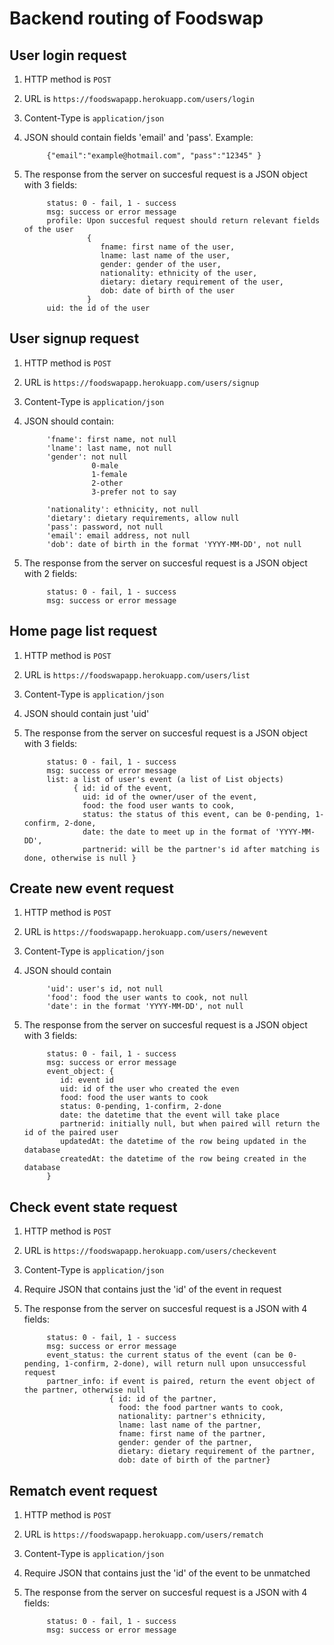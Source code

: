 # Backend routing of Foodswap


## User login request

1. HTTP method is `POST`

2. URL is `https://foodswapapp.herokuapp.com/users/login`

3. Content-Type is `application/json`

4. JSON should contain fields 'email' and 'pass'. Example:
   
            {"email":"example@hotmail.com", "pass":"12345" }

5. The response from the server on succesful request is a JSON object with 3 fields: 

            status: 0 - fail, 1 - success
            msg: success or error message
            profile: Upon succesful request should return relevant fields of the user
                     {
                        fname: first name of the user,
                        lname: last name of the user,
                        gender: gender of the user, 
                        nationality: ethnicity of the user,
                        dietary: dietary requirement of the user, 
                        dob: date of birth of the user
                     }
            uid: the id of the user
     

## User signup request

1. HTTP method is `POST`

2. URL is `https://foodswapapp.herokuapp.com/users/signup`

3. Content-Type is `application/json`

4. JSON should contain:

            'fname': first name, not null
            'lname': last name, not null
            'gender': not null
                      0-male
                      1-female 
                      2-other 
                      3-prefer not to say
                      
            'nationality': ethnicity, not null
            'dietary': dietary requirements, allow null
            'pass': password, not null
            'email': email address, not null
            'dob': date of birth in the format 'YYYY-MM-DD', not null
   
5. The response from the server on succesful request is a JSON object with 2 fields: 

            status: 0 - fail, 1 - success
            msg: success or error message


## Home page list request

1. HTTP method is `POST`

2. URL is `https://foodswapapp.herokuapp.com/users/list`

3. Content-Type is `application/json`

4. JSON should contain just 'uid'
   
5. The response from the server on succesful request is a JSON object with 3 fields: 

            status: 0 - fail, 1 - success
            msg: success or error message
            list: a list of user's event (a list of List objects)
                  { id: id of the event,
                    uid: id of the owner/user of the event,
                    food: the food user wants to cook,
                    status: the status of this event, can be 0-pending, 1-confirm, 2-done,
                    date: the date to meet up in the format of 'YYYY-MM-DD',
                    partnerid: will be the partner's id after matching is done, otherwise is null }
            
            
## Create new event request          

1. HTTP method is `POST`

2. URL is `https://foodswapapp.herokuapp.com/users/newevent`

3. Content-Type is `application/json`

4. JSON should contain

            'uid': user's id, not null
            'food': food the user wants to cook, not null
            'date': in the format 'YYYY-MM-DD', not null
   
5. The response from the server on succesful request is a JSON object with 3 fields: 

            status: 0 - fail, 1 - success
            msg: success or error message
            event_object: {
               id: event id
               uid: id of the user who created the even
               food: food the user wants to cook
               status: 0-pending, 1-confirm, 2-done
               date: the datetime that the event will take place
               partnerid: initially null, but when paired will return the id of the paired user
               updatedAt: the datetime of the row being updated in the database
               createdAt: the datetime of the row being created in the database
            }
            
            
## Check event state request

1. HTTP method is `POST`

2. URL is `https://foodswapapp.herokuapp.com/users/checkevent`

3. Content-Type is `application/json`

4. Require JSON that contains just the 'id' of the event in request
   
5. The response from the server on succesful request is a JSON with 4 fields: 

            status: 0 - fail, 1 - success
            msg: success or error message
            event_status: the current status of the event (can be 0-pending, 1-confirm, 2-done), will return null upon unsuccessful request
            partner_info: if event is paired, return the event object of the partner, otherwise null
                          { id: id of the partner, 
                            food: the food partner wants to cook, 
                            nationality: partner's ethnicity, 
                            lname: last name of the partner, 
                            fname: first name of the partner, 
                            gender: gender of the partner, 
                            dietary: dietary requirement of the partner, 
                            dob: date of birth of the partner}
                            

## Rematch event request

1. HTTP method is `POST`

2. URL is `https://foodswapapp.herokuapp.com/users/rematch`

3. Content-Type is `application/json`

4. Require JSON that contains just the 'id' of the event to be unmatched
   
5. The response from the server on succesful request is a JSON with 4 fields: 

            status: 0 - fail, 1 - success
            msg: success or error message